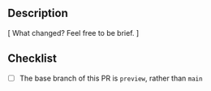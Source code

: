 ## Description

[ What changed? Feel free to be brief. ]

## Checklist

- [ ] The base branch of this PR is `preview`, rather than `main`
